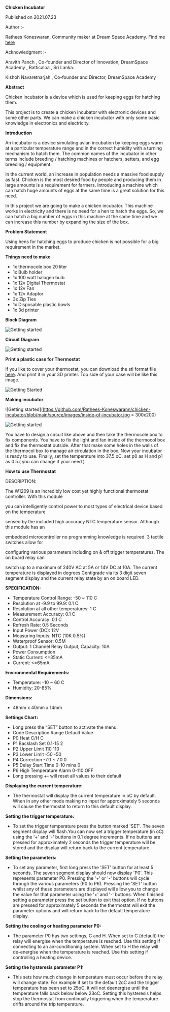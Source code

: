 **Chicken Incubator**

Published on 2021.07.23

Author :-

 Rathees Koneswaran, Community maker at Dream Space Academy.
 Find me [here](https://github.com/Rathees-Koneswarann)

Acknowledgment :-

 Aravith Panch , Co-founder and Director of Innovation, DreamSpace Academy , Batticaloa , Sri Lanka.

 Kishoh Navaretnarjah , Co-founder and Director, DreamSpace Academy

**Abstract**

Chicken incubator is a device which is used for keeping eggs for hatching them.

This project is to create a chicken incubator with electronic devices and some other parts. We can make a chicken incubator with only some basic knowledge in electronics and electricity.

**Introduction**

An incubator is a device simulating avian incubation by keeping eggs warm at a particular temperature range and in the correct humidity with a turning mechanism to hatch them. The common names of the incubator in other terms include breeding / hatching machines or hatchers, setters, and egg breeding / equipment.

In the current world, an increase in population needs a massive food supply as fast. Chicken is the most desired food by people and producing them in large amounts is a requirement for farmers. Introducing a machine which can hatch huge amounts of eggs at the same time is a great solution for this need. 

In this project we are going to make a chicken incubator. This machine works in electricity and there is no need for a hen to hatch the eggs. So, we can hatch a big number of eggs in this machine at the same time and we can increase this number by expanding the size of the box.

**Problem Statement**

Using hens for hatching eggs to produce chicken is not possible for a big requirement in the market.

**Things need to make**

* 1x thermocole box 20 liter
* 1x Bulb holder
* 1x 100 watt halogen bulb
* 1x 12v Digital Thermostat
* 1x 12v Fan
* 1x 12v Adaptor
* 3x Zip Ties
* 1x Disposable plastic bowls
* 1x 3d printer

**Block Diagram**

![Getting started](https://github.com/Rathees-Koneswarann/chicken-incubator/blob/main/source/images/block-diagam.png)

**Circuit Diagram**

![Getting started](https://github.com/Rathees-Koneswarann/chicken-incubator/blob/main/source/images/circuit-diagram.png)

**Print a plastic case for Thermostat**

If you like to cover your thermostat, you can download the stl format file [here](https://github.com/Rathees-Koneswarann/chicken-incubator/tree/main/source/stl-files). And print it in your 3D printer. Top side of your case will be like this image.

![Getting Started](https://github.com/Rathees-Koneswarann/chicken-incubator/blob/main/source/images/top-of-case.jpg)

**Making incubator**

![Getting started](https://github.com/Rathees-Koneswarann/chicken-incubator/blob/main/source/images/inside-of-incubator.jpg = 300x200)

![Getting started](https://github.com/Rathees-Koneswarann/chicken-incubator/blob/main/source/images/out-side-of-incubator.jpg)

You have to design a circuit like above and then take the thermocole box to fix components. You have to fix the light and fan inside of the thermocol box and fix the thermostat outside. After that make some holes in the walls of the thermocol box to manage air circulation in the box. Now your incubator is ready to use. Finally, set the temperature into 37.5 oC. set p0 as H and p1 as 0.5.( you can change if your need )

**How to use Thermostat**

DESCRIPTION:

The W1209 is an incredibly low cost yet highly functional thermostat controller. With this module

you can intelligently control power to most types of electrical device based on the temperature

sensed by the included high accuracy NTC temperature sensor. Although this module has an

embedded microcontroller no programming knowledge is required. 3 tactile switches allow for

configuring various parameters including on & off trigger temperatures. The on board relay can

switch up to a maximum of 240V AC at 5A or 14V DC at 10A. The current temperature is displayed in degrees Centigrade via its 3 digit seven segment display and the current relay state by an on board LED. 

**SPECIFICATION:**

* Temperature Control Range: -50 ~ 110 C
* Resolution at -9.9 to 99.9: 0.1 C
* Resolution at all other temperatures: 1 C
* Measurement Accuracy: 0.1 C
* Control Accuracy: 0.1 C
* Refresh Rate: 0.5 Seconds
* Input Power (DC): 12V
* Measuring Inputs: NTC (10K 0.5%)
* Waterproof Sensor: 0.5M
* Output: 1 Channel Relay Output, Capacity: 10A
* Power Consumption
* Static Current: &lt;=35mA
* Current: &lt;=65mA

**Environmental Requirements:**

* Temperature: -10 ~ 60 C
* Humidity: 20-85%

**Dimensions:**

* 48mm x 40mm x 14mm

**Settings Chart:**

* Long press the “SET” button to activate the menu.
* Code Description Range Default Value
* P0 Heat C/H C
* P1 Backlash Set 0.1-15 2
* P2 Upper Limit 110 110
* P3 Lower Limit -50 -50
* P4 Correction -7.0 ~ 7.0 0
* P5 Delay Start Time 0-10 mins 0
* P6 High Temperature Alarm 0-110 OFF
* Long pressing +- will reset all values to their default

**Displaying the current temperature:**

* The thermostat will display the current temperature in oC by default. When in any other mode making no input for approximately 5 seconds will cause the thermostat to return to this default display.

**Setting the trigger temperature:**

* To set the trigger temperature press the button marked 'SET'. The seven segment display will flash.You can now set a trigger temperature (in oC) using the '+' and '-' buttons in 0.1 degree increments. If no buttons are pressed for approximately 2 seconds the trigger temperature will be stored and the display will return back to the current temperature.

**Setting the parameters:**

* To set any parameter, first long press the 'SET' button for at least 5 seconds. The seven segment display should now display 'P0'. This represents parameter P0. Pressing the '+' or '-' buttons will cycle through the various parameters (P0 to P6). Pressing the 'SET' button whilst any of these parameters are displayed will allow you to change the value for that parameter using the '+' and '-' buttons. When finished setting a parameter press the set button to exit that option. If no buttons are pressed for approximately 5 seconds the thermostat will exit the parameter options and will return back to the default temperature display.

**Setting the cooling or heating parameter P0:**

* The parameter P0 has two settings, C and H. When set to C (default) the relay will energise when the temperature is reached. Use this setting if connecting to an air-conditioning system. When set to H the relay will de-energise when the temperature is reached. Use this setting if controlling a heating device.

**Setting the hysteresis parameter P1:**

* This sets how much change in temperature must occur before the relay will change state. For example if set to the default 2oC and the trigger temperature has been set to 25oC, it will not deenergise until the temperature falls back below below 23oC. Setting this hysteresis helps stop the thermostat from continually triggering when the temperature drifts around the trip temperature.

